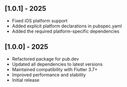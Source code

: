 ## [1.0.1] - 2025

- Fixed iOS platform support
- Added explicit platform declarations in pubspec.yaml
- Added the required platform-specific dependencies

## [1.0.0] - 2025

- Refactored package for pub.dev
- Updated all dependencies to latest versions
- Maintained compatibility with Flutter 3.7+
- Improved performance and stability
- Initial release